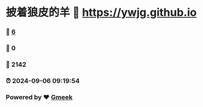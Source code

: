 # 披着狼皮的羊 :link: https://ywjg.github.io 
### :page_facing_up: [6](https://ywjg.github.io/tag.html) 
### :speech_balloon: 0 
### :hibiscus: 2142 
### :alarm_clock: 2024-09-06 09:19:54 
### Powered by :heart: [Gmeek](https://github.com/Meekdai/Gmeek)
